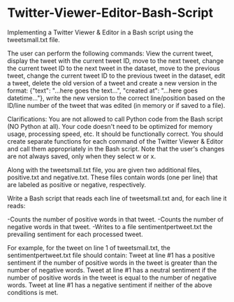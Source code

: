 # Twitter-Viewer-Editor-Bash-Script
Implementing a Twitter Viewer & Editor in a Bash script using the tweetsmall.txt file.

  The user can perform the following commands:
View the current tweet, display the tweet with the current tweet ID, move to the next tweet, change the current tweet ID to the next tweet in the dataset,
move to the previous tweet, change the current tweet ID to the previous tweet in the dataset, edit a tweet, delete the old version of a tweet and create a new version in the format: {"text": "...here goes the text...", "created at": "...here goes datetime..."}, write the new version to the correct line/position based on the ID/line number of the tweet that was edited (in memory or if saved to a file).  

Clarifications:
You are not allowed to call Python code from the Bash script (NO Python at all).
Your code doesn't need to be optimized for memory usage, processing speed, etc. It should be functionally correct.
You should create separate functions for each command of the Twitter Viewer & Editor and call them appropriately in the Bash script.
Note that the user's changes are not always saved, only when they select w or x.

Along with the tweetsmall.txt file, you are given two additional files, positive.txt and negative.txt. These files contain words (one per line) that are labeled as positive or negative, respectively.

Write a Bash script that reads each line of tweetsmall.txt and, for each line it reads:

-Counts the number of positive words in that tweet.
-Counts the number of negative words in that tweet.
-Writes to a file sentimentpertweet.txt the prevailing sentiment for each processed tweet. 

For example, for the tweet on line 1 of tweetsmall.txt, the sentimentpertweet.txt file should contain:
Tweet at line #1 has a positive sentiment if the number of positive words in the tweet is greater than the number of negative words.
Tweet at line #1 has a neutral sentiment if the number of positive words in the tweet is equal to the number of negative words.
Tweet at line #1 has a negative sentiment if neither of the above conditions is met.
